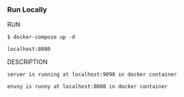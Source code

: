 ### Run Locally

RUN

```
$ docker-compose up -d
```

```
localhost:8080
```

DESCRIPTION

```
server is running at localhost:9090 in docker container

envoy is runny at localhost:8080 in docker container
```
